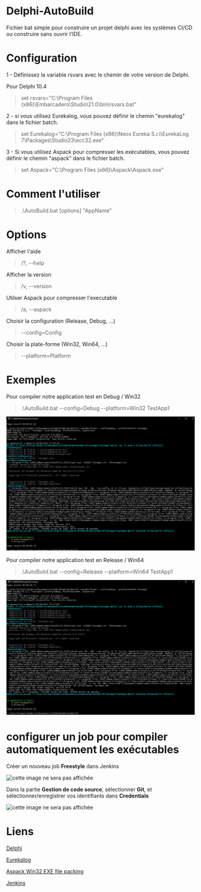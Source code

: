 # Delphi-AutoBuild
Fichier bat simple pour construire un projet delphi avec les systèmes CI/CD ou construire sans ouvrir l'IDE.

# Configuration 

1 - Définissez la variable rsvars avec le chemin de votre version de Delphi.
   
   Pour Delphi 10.4 
> set rsvars="C:\Program Files (x86)\Embarcadero\Studio\21.0\bin\rsvars.bat"
   
2 - si vous utilisez Eurekalog, vous pouvez définir le chemin "eurekalog" dans le fichier batch.

> set Eurekalog="C:\Program Files (x86)\Neos Eureka S.r.l\EurekaLog 7\Packages\Studio23\ecc32.exe" 	


3 - Si vous utilisez Aspack pour compresser les exécutables, vous pouvez définir le chemin "aspack" dans le fichier batch.

> set Aspack="C:\Program Files (x86)\Aspack\Aspack.exe"
   
# Comment l'utiliser

> .\AutoBuild.bat [options] "AppName"

# Options

Afficher l'aide
> /?, --help                    

Afficher la version
> /v, --version                 

Utilser Aspack pour compresser l'executable
> /a, --aspack                  

Choisir la configuration (Release, Debug, ...)
> --config=Config                 

Choisir la plate-forme (Win32, Win64, ...)
> --platform=Platform             


# Exemples 

Pour compiler notre application test en Debug / Win32
> .\AutoBuild.bat --config=Debug --platform=Win32 TestApp1

![cette image ne sera pas affichée](img/BuildWin32.png)

Pour compiler notre application test en Release / Win64
> .\AutoBuild.bat --config=Release --platform=Win64 TestApp1

![cette image ne sera pas affichée](img/BuildWin64.png)


# configurer un job pour compiler automatiquement les exécutables 


Créer un nouveau job **Freestyle** dans Jenkins 

![cette image ne sera pas affichée](JenkinsJob.png)

Dans la partie **Gestion de code source**, sélectionner **Git**, et sélectionner/enregistrer vos identifiants dans **Credentials**

![cette image ne sera pas affichée](JenkinsJob2.png)


# Liens  

[Delphi](https://www.embarcadero.com/fr/products/delphi/ "Page d'accueil d'Eurekalog")

[Eurekalog](https://www.eurekalog.com/ "Page d'accueil d'Eurekalog")

[Aspack Win32 EXE file packing](http://www.aspack.com/aspack.html/ "Aspack Home Page")

[Jenkins](https://www.jenkins.io/ "Page d'accueil de Jenkins")

